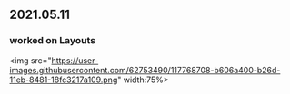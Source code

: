 ## 2021.05.11   
### worked on Layouts
<img src="https://user-images.githubusercontent.com/62753490/117768708-b606a400-b26d-11eb-8481-18fc3217a109.png" width:75%>
